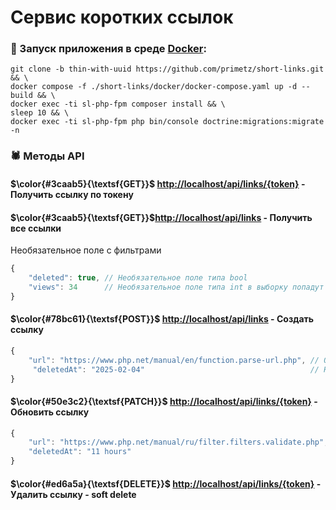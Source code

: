 # Сервис коротких ссылок
### :whale: Запуск приложения в среде [Docker](https://docs.docker.com/engine/install/):
```shell
git clone -b thin-with-uuid https://github.com/primetz/short-links.git && \
docker compose -f ./short-links/docker/docker-compose.yaml up -d --build && \
docker exec -ti sl-php-fpm composer install && \
sleep 10 && \
docker exec -ti sl-php-fpm php bin/console doctrine:migrations:migrate -n
```

### :spider: Методы API

#### $\color{#3caab5}{\textsf{GET}}$ [http://localhost/api/links/{token}](http://localhost/api/links/{token}) - Получить ссылку по токену
#### $\color{#3caab5}{\textsf{GET}}$[http://localhost/api/links](http://localhost/api/links) - Получить все ссылки
Необязательное поле с фильтрами
```js
{
    "deleted": true, // Необязательное поле типа bool
    "views": 34      // Необязательное поле типа int в выборку попадут все ссылки у которых больше 34 просмотров
}
```
#### $\color{#78bc61}{\textsf{POST}}$ [http://localhost/api/links](http://localhost/api/links) - Создать ссылку
```js
{
    "url": "https://www.php.net/manual/en/function.parse-url.php", // Обязательное поле - валидный url
     "deletedAt": "2025-02-04"                                     // Необязательное поле в формате "Y-m-d"
}
```
#### $\color{#50e3c2}{\textsf{PATCH}}$ [http://localhost/api/links/{token}](http://localhost/api/links/{token}) - Обновить ссылку
```js
{
    "url": "https://www.php.net/manual/ru/filter.filters.validate.php", // Необязательное поле - валидный url
    "deletedAt": "11 hours"                                              // Необязательное поле в формате "int years|months|days|hours"
}
```
#### $\color{#ed6a5a}{\textsf{DELETE}}$ [http://localhost/api/links/{token}](http://localhost/api/links/{token}) - Удалить ссылку - soft delete
